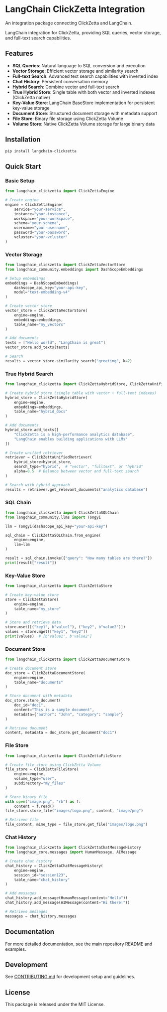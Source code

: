 # LangChain ClickZetta Integration

An integration package connecting ClickZetta and LangChain.

LangChain integration for ClickZetta, providing SQL queries, vector storage, and full-text search capabilities.

## Features

- **SQL Queries**: Natural language to SQL conversion and execution
- **Vector Storage**: Efficient vector storage and similarity search
- **Full-text Search**: Advanced text search capabilities with inverted index
- **Chat History**: Persistent conversation memory
- **Hybrid Search**: Combine vector and full-text search
- **True Hybrid Store**: Single table with both vector and inverted indexes (ClickZetta native)
- **Key-Value Store**: LangChain BaseStore implementation for persistent key-value storage
- **Document Store**: Structured document storage with metadata support
- **File Store**: Binary file storage using ClickZetta Volume
- **Volume Store**: Native ClickZetta Volume storage for large binary data

## Installation

```bash
pip install langchain-clickzetta
```

## Quick Start

### Basic Setup

```python
from langchain_clickzetta import ClickZettaEngine

# Create engine
engine = ClickZettaEngine(
    service="your-service",
    instance="your-instance",
    workspace="your-workspace",
    schema="your-schema",
    username="your-username",
    password="your-password",
    vcluster="your-vcluster"
)
```

### Vector Storage

```python
from langchain_clickzetta import ClickZettaVectorStore
from langchain_community.embeddings import DashScopeEmbeddings

# Setup embeddings
embeddings = DashScopeEmbeddings(
    dashscope_api_key="your-api-key",
    model="text-embedding-v4"
)

# Create vector store
vector_store = ClickZettaVectorStore(
    engine=engine,
    embeddings=embeddings,
    table_name="my_vectors"
)

# Add documents
texts = ["Hello world", "LangChain is great"]
vector_store.add_texts(texts)

# Search
results = vector_store.similarity_search("greeting", k=2)
```

### True Hybrid Search

```python
from langchain_clickzetta import ClickZettaHybridStore, ClickZettaUnifiedRetriever

# Create hybrid store (single table with vector + full-text indexes)
hybrid_store = ClickZettaHybridStore(
    engine=engine,
    embeddings=embeddings,
    table_name="hybrid_docs"
)

# Add documents
hybrid_store.add_texts([
    "ClickZetta is a high-performance analytics database",
    "LangChain enables building applications with LLMs"
])

# Create unified retriever
retriever = ClickZettaUnifiedRetriever(
    hybrid_store=hybrid_store,
    search_type="hybrid",  # "vector", "fulltext", or "hybrid"
    alpha=0.5  # Balance between vector and full-text search
)

# Search with hybrid approach
results = retriever.get_relevant_documents("analytics database")
```

### SQL Chain

```python
from langchain_clickzetta import ClickZettaSQLChain
from langchain_community.llms import Tongyi

llm = Tongyi(dashscope_api_key="your-api-key")

sql_chain = ClickZettaSQLChain.from_engine(
    engine=engine,
    llm=llm
)

result = sql_chain.invoke({"query": "How many tables are there?"})
print(result["result"])
```

### Key-Value Store

```python
from langchain_clickzetta import ClickZettaStore

# Create key-value store
store = ClickZettaStore(
    engine=engine,
    table_name="my_store"
)

# Store and retrieve data
store.mset([("key1", b"value1"), ("key2", b"value2")])
values = store.mget(["key1", "key2"])
print(values)  # [b'value1', b'value2']
```

### Document Store

```python
from langchain_clickzetta import ClickZettaDocumentStore

# Create document store
doc_store = ClickZettaDocumentStore(
    engine=engine,
    table_name="documents"
)

# Store document with metadata
doc_store.store_document(
    doc_id="doc1",
    content="This is a sample document",
    metadata={"author": "John", "category": "sample"}
)

# Retrieve document
content, metadata = doc_store.get_document("doc1")
```

### File Store

```python
from langchain_clickzetta import ClickZettaFileStore

# Create file store using ClickZetta Volume
file_store = ClickZettaFileStore(
    engine=engine,
    volume_type="user",
    subdirectory="my_files"
)

# Store binary file
with open("image.png", "rb") as f:
    content = f.read()
file_store.store_file("images/logo.png", content, "image/png")

# Retrieve file
file_content, mime_type = file_store.get_file("images/logo.png")
```

### Chat History

```python
from langchain_clickzetta import ClickZettaChatMessageHistory
from langchain_core.messages import HumanMessage, AIMessage

# Create chat history
chat_history = ClickZettaChatMessageHistory(
    engine=engine,
    session_id="session123",
    table_name="chat_history"
)

# Add messages
chat_history.add_message(HumanMessage(content="Hello"))
chat_history.add_message(AIMessage(content="Hi there!"))

# Retrieve messages
messages = chat_history.messages
```

## Documentation

For more detailed documentation, see the main repository README and examples.

## Development

See [CONTRIBUTING.md](CONTRIBUTING.md) for development setup and guidelines.

## License

This package is released under the MIT License.